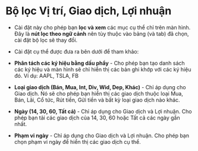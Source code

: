 # **Bộ lọc Vị trí, Giao dịch, Lợi nhuận**

- Cài đặt này cho phép bạn **lọc và xem** các mục cụ thể chỉ trên màn hình. Đây là **nút lọc theo ngữ cảnh** nên tùy thuộc vào bảng (và tab) đã chọn, cài đặt bộ lọc sẽ thay đổi.
- Cài đặt cụ thể được đưa ra bên dưới để tham khảo:

- **Phân tách các ký hiệu bằng dấu phẩy** - Cho phép bạn tạo danh sách các ký hiệu và màn hình sẽ chỉ hiển thị các bản ghi khớp với các ký hiệu đó. Ví dụ: AAPL, TSLA, FB
- **Loại giao dịch (Bán, Mua, Int, Div, Wid, Dep, Khác)** - Chỉ áp dụng cho Giao dịch. Nó sẽ cho phép bạn hiển thị các giao dịch thuộc loại Mua, Bán, Lãi, Cổ tức, Rút tiền, Gửi tiền và bất kỳ loại giao dịch nào khác.
- **Ngày (14, 30, 60, Tất cả)** - Chỉ áp dụng cho Giao dịch và Lợi nhuận. Cho phép bạn tải các giao dịch của 14, 30, 60 hoặc Tất cả các ngày gần nhất.
- **Phạm vi ngày** - Chỉ áp dụng cho Giao dịch và Lợi nhuận. Cho phép bạn chọn phạm vi ngày để hiển thị các giao dịch cụ thể.
